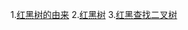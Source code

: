 1.[红黑树的由来](https://www.cnblogs.com/tiancai/p/9072813.html)
2.[红黑树](https://www.cs.usfca.edu/~galles/visualization/RedBlack.html)
3.[红黑查找二叉树](https://blog.csdn.net/yang_yulei/article/details/26066409)